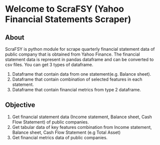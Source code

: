 # Welcome to ScraFSY (Yahoo Financial Statements Scraper)
## About
ScraFSY is python module for scrape quarterly financial statement data of public company that is obtained from Yahoo Finance. The financial statement data is represent in pandas dataframe and can be converted to csv files. You can get 3 types of dataframe. 

1. Dataframe that contain data from one statement(e.g. Balance sheet).
2. Dataframe that contain combination of selected features in each statement.
3. Dataframe that contain financial metrics from type 2 dataframe.


## Objective

1. Get financial statement data (Income statement, Balance sheet, Cash Flow Statement) of public companies.
2. Get tabular data of key features combination from Income statement, Balance sheet, Cash Flow Statement (e.g Total Asset)
3. Get financial metrics data of public companies.